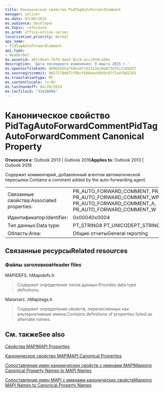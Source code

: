 ```yaml
---
title: Каноническое свойство PidTagAutoForwardComment
manager: soliver
ms.date: 03/09/2015
ms.audience: Developer
ms.topic: reference
ms.prod: office-online-server
localization_priority: Normal
api_name:
- PidTagAutoForwardComment
api_type:
- HeaderDef
ms.assetid: a07c0ee3-f6f9-4ae3-81c0-accc939ca99a
description: 'Дата последнего изменения: 9 марта 2015 г.'
ms.openlocfilehash: 8b0b55b5a769ea47c622e3e29e873afb1220dd5f
ms.sourcegitcommit: 8657170d071f9bcf680aba50b9c07f2a4fb82283
ms.translationtype: MT
ms.contentlocale: ru-RU
ms.lasthandoff: 04/28/2019
ms.locfileid: "33430898"
---
```

# <a name="pidtagautoforwardcomment-canonical-property"></a><span data-ttu-id="1bf76-103">Каноническое свойство PidTagAutoForwardComment</span><span class="sxs-lookup"><span data-stu-id="1bf76-103">PidTagAutoForwardComment Canonical Property</span></span>

  
  
<span data-ttu-id="1bf76-104">**Относится к**: Outlook 2013 | Outlook 2016</span><span class="sxs-lookup"><span data-stu-id="1bf76-104">**Applies to**: Outlook 2013 | Outlook 2016</span></span> 
  
<span data-ttu-id="1bf76-105">Содержит комментарий, добавленный агентом автоматической пересылки.</span><span class="sxs-lookup"><span data-stu-id="1bf76-105">Contains a comment added by the auto-forwarding agent.</span></span>
  
|||
|:-----|:-----|
|<span data-ttu-id="1bf76-106">Связанные свойства:</span><span class="sxs-lookup"><span data-stu-id="1bf76-106">Associated properties:</span></span>  <br/> |<span data-ttu-id="1bf76-107">PR_AUTO_FORWARD_COMMENT, PR_AUTO_FORWARD_COMMENT_A PR_AUTO_FORWARD_COMMENT_W</span><span class="sxs-lookup"><span data-stu-id="1bf76-107">PR_AUTO_FORWARD_COMMENT, PR_AUTO_FORWARD_COMMENT_A, PR_AUTO_FORWARD_COMMENT_W</span></span>  <br/> |
|<span data-ttu-id="1bf76-108">Идентификатор:</span><span class="sxs-lookup"><span data-stu-id="1bf76-108">Identifier:</span></span>  <br/> |<span data-ttu-id="1bf76-109">0x0004</span><span class="sxs-lookup"><span data-stu-id="1bf76-109">0x0004</span></span>  <br/> |
|<span data-ttu-id="1bf76-110">Тип данных:</span><span class="sxs-lookup"><span data-stu-id="1bf76-110">Data type:</span></span>  <br/> |<span data-ttu-id="1bf76-111">PT_STRING8 PT_UNICODE</span><span class="sxs-lookup"><span data-stu-id="1bf76-111">PT_STRING8, PT_UNICODE</span></span>  <br/> |
|<span data-ttu-id="1bf76-112">Область:</span><span class="sxs-lookup"><span data-stu-id="1bf76-112">Area:</span></span>  <br/> |<span data-ttu-id="1bf76-113">Общие отчеты</span><span class="sxs-lookup"><span data-stu-id="1bf76-113">General reporting</span></span>  <br/> |
   
## <a name="related-resources"></a><span data-ttu-id="1bf76-114">Связанные ресурсы</span><span class="sxs-lookup"><span data-stu-id="1bf76-114">Related resources</span></span>

### <a name="header-files"></a><span data-ttu-id="1bf76-115">Файлы заголовков</span><span class="sxs-lookup"><span data-stu-id="1bf76-115">Header files</span></span>

<span data-ttu-id="1bf76-116">MAPIDEFS. h</span><span class="sxs-lookup"><span data-stu-id="1bf76-116">Mapidefs.h</span></span>
  
> <span data-ttu-id="1bf76-117">Содержит определения типов данных.</span><span class="sxs-lookup"><span data-stu-id="1bf76-117">Provides data type definitions.</span></span>
    
<span data-ttu-id="1bf76-118">Мапитагс. h</span><span class="sxs-lookup"><span data-stu-id="1bf76-118">Mapitags.h</span></span>
  
> <span data-ttu-id="1bf76-119">Содержит определения свойств, перечисленных как альтернативные имена.</span><span class="sxs-lookup"><span data-stu-id="1bf76-119">Contains definitions of properties listed as alternate names.</span></span>
    
## <a name="see-also"></a><span data-ttu-id="1bf76-120">См. также</span><span class="sxs-lookup"><span data-stu-id="1bf76-120">See also</span></span>



[<span data-ttu-id="1bf76-121">Свойства MAPI</span><span class="sxs-lookup"><span data-stu-id="1bf76-121">MAPI Properties</span></span>](mapi-properties.md)
  
[<span data-ttu-id="1bf76-122">Каноническое свойство MAPI</span><span class="sxs-lookup"><span data-stu-id="1bf76-122">MAPI Canonical Properties</span></span>](mapi-canonical-properties.md)
  
[<span data-ttu-id="1bf76-123">Сопоставление имен канонических свойств с именами MAPI</span><span class="sxs-lookup"><span data-stu-id="1bf76-123">Mapping Canonical Property Names to MAPI Names</span></span>](mapping-canonical-property-names-to-mapi-names.md)
  
[<span data-ttu-id="1bf76-124">Сопоставление имен MAPI с именами канонических свойств</span><span class="sxs-lookup"><span data-stu-id="1bf76-124">Mapping MAPI Names to Canonical Property Names</span></span>](mapping-mapi-names-to-canonical-property-names.md)

